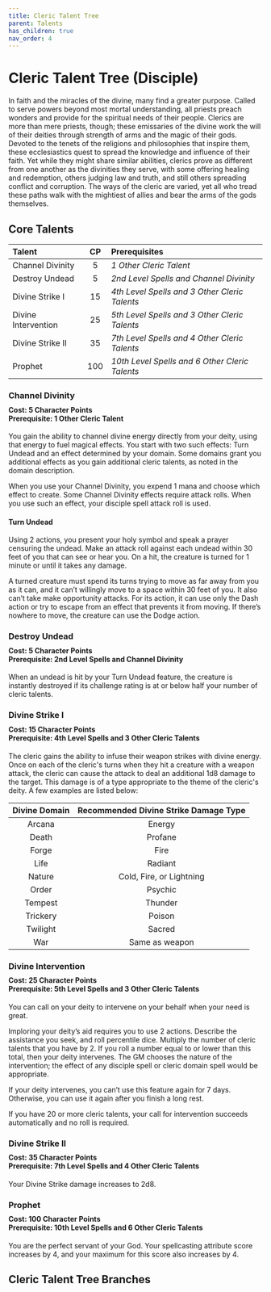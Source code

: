 ```yaml
---
title: Cleric Talent Tree
parent: Talents
has_children: true
nav_order: 4
---
```


# Cleric Talent Tree (Disciple)
In faith and the miracles of the divine, many find a greater purpose. Called to serve powers beyond most mortal understanding, all priests preach wonders and provide for the spiritual needs of their people. Clerics are more than mere priests, though; these emissaries of the divine work the will of their deities through strength of arms and the magic of their gods. Devoted to the tenets of the religions and philosophies that inspire them, these ecclesiastics quest to spread the knowledge and influence of their faith. Yet while they might share similar abilities, clerics prove as different from one another as the divinities they serve, with some offering healing and redemption, others judging law and truth, and still others spreading conflict and corruption. The ways of the cleric are varied, yet all who tread these paths walk with the mightiest of allies and bear the arms of the gods themselves.

## Core Talents

| Talent | CP | Prerequisites |
|:-------|:--:|:--------------|
| Channel Divinity    | 5   | *1 Other Cleric Talent* |
| Destroy Undead      | 5   | *2nd Level Spells and Channel Divinity* |
| Divine Strike I     | 15  | *4th Level Spells and 3 Other Cleric Talents* |
| Divine Intervention | 25  | *5th Level Spells and 3 Other Cleric Talents* |
| Divine Strike II    | 35  | *7th Level Spells and 4 Other Cleric Talents* |
| Prophet             | 100 | *10th Level Spells and 6 Other Cleric Talents* |

### Channel Divinity

<div style="margin-top:-10px;"></div>
 
#### **Cost:** 5 Character Points<br>**Prerequisite:** 1 Other Cleric Talent
You gain the ability to channel divine energy directly from your deity, using that energy to fuel magical effects. You start with two such effects: Turn Undead and an effect determined by your domain. Some domains grant you additional effects as you gain additional cleric talents, as noted in the domain description.

When you use your Channel Divinity, you expend 1 mana and choose which effect to create. Some Channel Divinity effects require attack rolls. When you use such an effect, your disciple spell attack roll is used.

#### Turn Undead
Using 2 actions, you present your holy symbol and speak a prayer censuring the undead. Make an attack roll against each undead within 30 feet of you that can see or hear you. On a hit, the creature is turned for 1 minute or until it takes any damage.

A turned creature must spend its turns trying to move as far away from you as it can, and it can’t willingly move to a space within 30 feet of you. It also can’t take make opportunity attacks. For its action, it can use only the Dash action or try to escape from an effect that prevents it from moving. If there’s nowhere to move, the creature can use the Dodge action.

### Destroy Undead

<div style="margin-top:-10px;"></div>
 
#### **Cost:** 5 Character Points<br>**Prerequisite:** 2nd Level Spells and Channel Divinity
When an undead is hit by your Turn Undead feature, the creature is instantly destroyed if its challenge rating is at or below half your number of cleric talents.

### Divine Strike I

<div style="margin-top:-10px;"></div>
 
#### **Cost:** 15 Character Points<br>**Prerequisite:** 4th Level Spells and 3 Other Cleric Talents
The cleric gains the ability to infuse their weapon strikes with divine energy. Once on each of the cleric's turns when they hit a creature with a weapon attack, the cleric can cause the attack to deal an additional 1d8 damage to the target. This damage is of a type appropriate to the theme of the cleric's deity. A few examples are listed below:

| Divine Domain | Recommended Divine Strike Damage Type |
|:-------------:|:-------------------------------------:|
| Arcana | Energy |
| Death | Profane |
| Forge | Fire |
| Life | Radiant |
| Nature | Cold, Fire, or Lightning |
| Order | Psychic |
| Tempest | Thunder |
| Trickery | Poison |
| Twilight | Sacred |
| War | Same as weapon |

### Divine Intervention

<div style="margin-top:-10px;"></div>
 
#### **Cost:** 25 Character Points<br>**Prerequisite:** 5th Level Spells and 3 Other Cleric Talents
You can call on your deity to intervene on your behalf when your need is great.

Imploring your deity’s aid requires you to use 2 actions. Describe the assistance you seek, and roll percentile dice. Multiply the number of cleric talents that you have by 2. If you roll a number equal to or lower than this total, then your deity intervenes. The GM chooses the nature of the intervention; the effect of any disciple spell or cleric domain spell would be appropriate.

If your deity intervenes, you can’t use this feature again for 7 days. Otherwise, you can use it again after you finish a long rest.

If you have 20 or more cleric talents, your call for intervention succeeds automatically and no roll is required.

### Divine Strike II

<div style="margin-top:-10px;"></div>

#### **Cost:** 35 Character Points<br>**Prerequisite:** 7th Level Spells and 4 Other Cleric Talents
Your Divine Strike damage increases to 2d8.

### Prophet

<div style="margin-top:-10px;"></div>

#### **Cost:** 100 Character Points<br>**Prerequisite:** 10th Level Spells and 6 Other Cleric Talents
You are the perfect servant of your God. Your spellcasting attribute score increases by 4, and your maximum for this score also increases by 4.

## Cleric Talent Tree Branches
